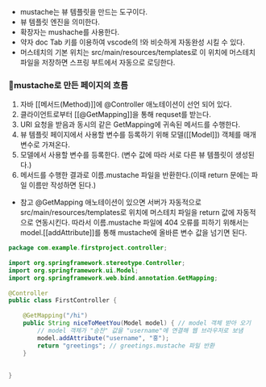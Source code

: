 - mustache는 뷰 템플릿을 만드는 도구이다.
- 뷰 템플릿 엔진을 의미한다.
- 확장자는 mushache를 사용한다.
- 약자 doc Tab 키를 이용하여 vscode의 !와 비슷하게 자동완성 시킬 수 있다.
- 머스테치의 기본 위치는 src/main/resources/templates로 이 위치에 머스테치 파일을 저장하면 스프링 부트에서 자동으로 로딩한다.


### mustache로 만든 페이지의 흐름

1. 자바 [[메서드(Method)]]에 @Controller 애노테이션이 선언 되어 있다.
2. 클라이언트로부터 [[@GetMapping]]을 통해 requset를 받는다.
3. URI 요청을 받음과 동시의 같은 GetMapping에 귀속된 메서드를 수행한다.
4. 뷰 템플릿 페이지에서 사용할 변수를 등록하기 위해 모델([[Model]]) 객체를 매개변수로 가져온다.
5. 모델에서 사용할 변수를 등록한다. (변수 값에 따라 서로 다른 뷰 템플릿이 생성된다.)
6. 메서드를 수행한 결과로 이름.mustache 파일을 반환한다.(이때 return 문에는 파일 이름만 작성하면 된다.)

- 참고 @GetMapping 애노테이션이 있으면 서버가 자동적으로 src/main/resources/templates로 위치에 머스테치 파일을 return 값에 자동적으로 연동시킨다. 따라서 이름.mustache 파일에  404 오류를 피하기 위해서는 model.[[addAttribute]]를 통해 mustache에 올바른 변수 값을 넘기면 된다.

```java
package com.example.firstproject.controller;  
  
import org.springframework.stereotype.Controller;  
import org.springframework.ui.Model;  
import org.springframework.web.bind.annotation.GetMapping;  
  
@Controller  
public class FirstController {  
  
    @GetMapping("/hi")  
    public String niceToMeetYou(Model model) { // model 객체 받아 오기  
        // model 객체가 "승찬" 값을 "username"에 연결해 웹 브라우저로 보냄  
        model.addAttribute("username", "홍");  
        return "greetings"; // greetings.mustache 파일 반환  
    }  
  
  
}
```